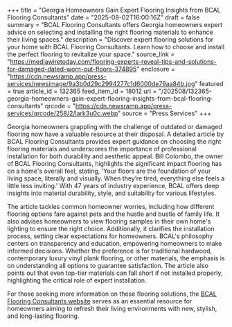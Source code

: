 +++
title = "Georgia Homeowners Gain Expert Flooring Insights from BCAL Flooring Consultants"
date = "2025-08-02T16:00:16Z"
draft = false
summary = "BCAL Flooring Consultants offers Georgia homeowners expert advice on selecting and installing the right flooring materials to enhance their living spaces."
description = "Discover expert flooring solutions for your home with BCAL Flooring Consultants. Learn how to choose and install the perfect flooring to revitalize your space."
source_link = "https://mediawiretoday.com/flooring-experts-reveal-tips-and-solutions-for-damaged-dated-worn-out-floors-374895"
enclosure = "https://cdn.newsramp.app/press-services/newsimage/9a3b0d29c2994277c1d6000de79aa84b.jpg"
featured = true
article_id = 132365
feed_item_id = 18012
url = "/202508/132365-georgia-homeowners-gain-expert-flooring-insights-from-bcal-flooring-consultants"
qrcode = "https://cdn.newsramp.app/press-services/qrcode/258/2/lark3u0c.webp"
source = "Press Services"
+++

<p>Georgia homeowners grappling with the challenge of outdated or damaged flooring now have a valuable resource at their disposal. A detailed article by BCAL Flooring Consultants provides expert guidance on choosing the right flooring materials and underscores the importance of professional installation for both durability and aesthetic appeal. Bill Colombo, the owner of BCAL Flooring Consultants, highlights the significant impact flooring has on a home's overall feel, stating, 'Your floors are the foundation of your living space, literally and visually. When they’re tired, everything else feels a little less inviting.' With 47 years of industry experience, BCAL offers deep insights into material durability, style, and suitability for various lifestyles.</p><p>The article tackles common homeowner worries, including how different flooring options fare against pets and the hustle and bustle of family life. It also advises homeowners to view flooring samples in their own home's lighting to ensure the right choice. Additionally, it clarifies the installation process, setting clear expectations for homeowners. BCAL's philosophy centers on transparency and education, empowering homeowners to make informed decisions. Whether the preference is for traditional hardwood, contemporary luxury vinyl plank flooring, or other materials, the emphasis is on understanding all options to guarantee satisfaction. The article also points out that even top-tier materials can fall short if not installed properly, highlighting the critical role of expert installation.</p><p>For those seeking more information on these flooring solutions, the <a href='https://www.bcalflooringconsultants.com' rel='nofollow' target='_blank'>BCAL Flooring Consultants website</a> serves as an essential resource for homeowners aiming to refresh their living environments with new, stylish, and long-lasting flooring.</p>